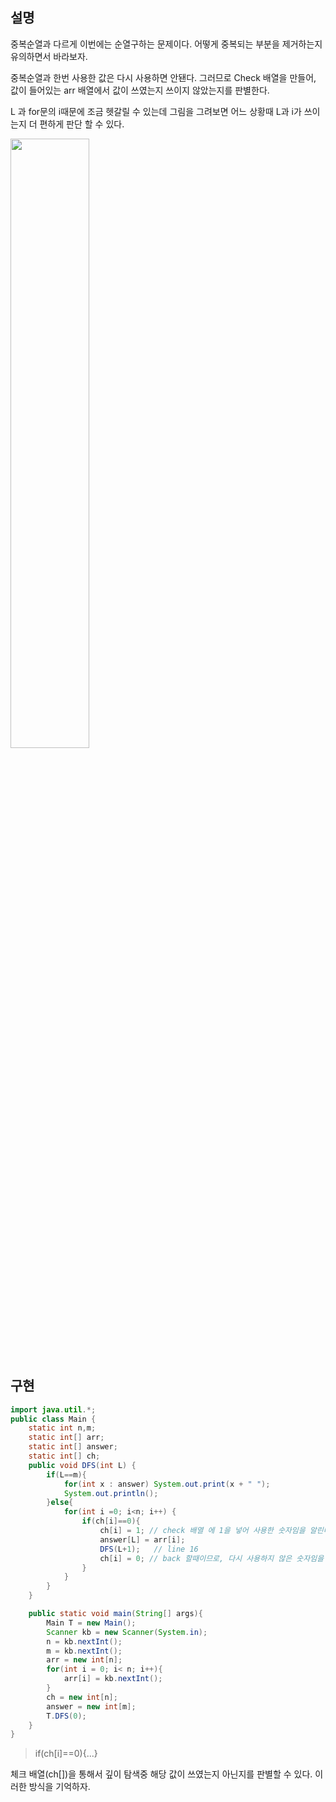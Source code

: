 ## 설명

중복순열과 다르게 이번에는 순열구하는 문제이다. 어떻게 중복되는 부분을 제거하는지 유의하면서 바라보자.

중복순열과 한번 사용한 값은 다시 사용하면 안됀다. 그러므로 Check 배열을 만들어, 값이 들어있는 arr 배열에서 값이 쓰였는지 쓰이지 않았는지를 판별한다.

L 과 for문의 i때문에 조금 헷갈릴 수 있는데 그림을 그려보면 어느 상황때 L과 i가 쓰이는지 더 편하게 판단 할 수 있다.

<img src ="https://github.com/steadykyu/TIL/blob/master/Algorithm/%EC%9E%90%EB%B0%94%EC%95%8C%EA%B3%A0%EB%A6%AC%EC%A6%98_%EC%9D%B8%ED%94%84%EB%9F%B0/7.%20Recursive%2C%20Tree%2C%20Graph(DFS%2C%20BFS%20%EA%B8%B0%EC%B4%88)/img/8_6_1.jpg" width="50%" height="50%">

## 구현
```java
import java.util.*;
public class Main {
    static int n,m;
    static int[] arr;
    static int[] answer;
    static int[] ch;
    public void DFS(int L) {
        if(L==m){
            for(int x : answer) System.out.print(x + " ");
            System.out.println();
        }else{
            for(int i =0; i<n; i++) {
                if(ch[i]==0){
                    ch[i] = 1; // check 배열 에 1을 넣어 사용한 숫자임을 알린다.
                    answer[L] = arr[i];
                    DFS(L+1);   // line 16
                    ch[i] = 0; // back 할때이므로, 다시 사용하지 않은 숫자임을 알린다.
                }
            }
        }
    }

    public static void main(String[] args){
        Main T = new Main();
        Scanner kb = new Scanner(System.in);
        n = kb.nextInt();
        m = kb.nextInt();
        arr = new int[n];
        for(int i = 0; i< n; i++){
            arr[i] = kb.nextInt();
        }
        ch = new int[n];
        answer = new int[m];
        T.DFS(0);
    }
}
```
> if(ch[i]==0){...}

체크 배열(ch[])을 통해서 깊이 탐색중 해당 값이 쓰였는지 아닌지를 판별할 수 있다. 이러한 방식을 기억하자.